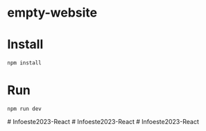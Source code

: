 # empty-website

# Install

```
npm install
```

# Run

```
npm run dev
```
#   I n f o e s t e 2 0 2 3 - R e a c t  
 #   I n f o e s t e 2 0 2 3 - R e a c t  
 #   I n f o e s t e 2 0 2 3 - R e a c t  
 
